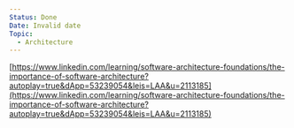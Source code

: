 ```yaml
---
Status: Done
Date: Invalid date
Topic:
  - Architecture
---
```

[https://www.linkedin.com/learning/software-architecture-foundations/the-importance-of-software-architecture?autoplay=true&dApp=53239054&leis=LAA&u=2113185](https://www.linkedin.com/learning/software-architecture-foundations/the-importance-of-software-architecture?autoplay=true&dApp=53239054&leis=LAA&u=2113185)